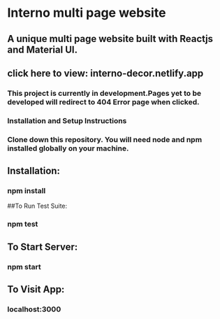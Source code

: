 # Interno multi page website

## A unique multi page website built with Reactjs and Material UI.
## click here to view: interno-decor.netlify.app

### This project is currently in development.Pages yet to be developed will redirect to 404 Error page when clicked.

### Installation and Setup Instructions

### Clone down this repository. You will need node and npm installed globally on your machine.

## Installation:

### npm install

##To Run Test Suite:

### npm test

## To Start Server:

### npm start

## To Visit App:

### localhost:3000
